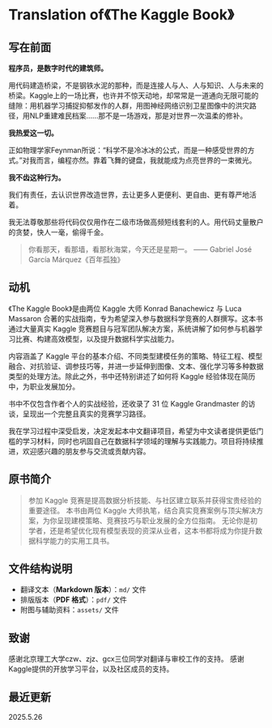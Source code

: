 # Translation of《The Kaggle Book》



## 写在前面

**程序员，是数字时代的建筑师。**

用代码建造桥梁，不是钢铁水泥的那种，而是连接人与人、人与知识、人与未来的桥梁。Kaggle上的一场比赛，也许并不惊天动地，却常常是一道通向无限可能的缝隙：用机器学习捕捉抑郁发作的人群，用图神经网络识别卫星图像中的洪灾路径，用NLP重建难民档案……那不是一场游戏，那是对世界一次温柔的修补。

**我热爱这一切。**

正如物理学家Feynman所说：“科学不是冷冰冰的公式，而是一种感受世界的方式。”对我而言，编程亦然。靠着飞舞的键盘，我就能成为点亮世界的一束微光。

**我不齿这种行为。**

我们有责任，去认识世界改造世界，去让更多人更便利、更自由、更有尊严地活着。

我无法尊敬那些将代码仅仅用作在二级市场做高频短线套利的人。用代码丈量散户的贪婪，快人一毫，偷得千金。

> 你看那天，看那墙，看那秋海棠，今天还是星期一。 —— Gabriel José García Márquez《百年孤独》



## 动机

《The Kaggle Book》是由两位 Kaggle 大师 Konrad Banachewicz 与 Luca Massaron 合著的实战指南，专为希望深入参与数据科学竞赛的人群撰写。这本书通过大量真实 Kaggle 竞赛题目与冠军团队解决方案，系统讲解了如何参与机器学习比赛、构建高效模型，以及提升数据科学实战能力。

内容涵盖了 Kaggle 平台的基本介绍、不同类型建模任务的策略、特征工程、模型融合、对抗验证、调参技巧等，并进一步延伸到图像、文本、强化学习等多种数据类型的处理方法。除此之外，书中还特别讲述了如何将 Kaggle 经验体现在简历中，为职业发展加分。

书中不仅包含作者个人的实战经验，还收录了 31 位 Kaggle Grandmaster 的访谈，呈现出一个完整且真实的竞赛学习路径。

我在学习过程中深受启发，决定发起本中文翻译项目，希望为中文读者提供更低门槛的学习材料，同时也巩固自己在数据科学领域的理解与实践能力。项目将持续推进，欢迎感兴趣的朋友参与交流或贡献内容。



## 原书简介

> 参加 Kaggle 竞赛是提高数据分析技能、与社区建立联系并获得宝贵经验的重要途径。
> 本书由两位 Kaggle 大师执笔，结合真实竞赛案例与顶尖解决方案，为你呈现建模策略、竞赛技巧与职业发展的全方位指南。
> 无论你是初学者，还是希望优化现有模型表现的资深从业者，这本书都将成为你提升数据科学能力的实用工具书。


## 文件结构说明

* 翻译文本（**Markdown 版本**）：`md/` 文件
* 排版版本（**PDF 格式**）：`pdf/` 文件
* 附图与辅助资料：`assets/` 文件



## 致谢

感谢北京理工大学czw、zjz、gcx三位同学对翻译与审校工作的支持。
感谢Kaggle提供的开放学习平台，以及社区成员的支持。

## 最近更新

2025.5.26
